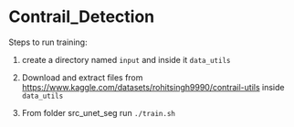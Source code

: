 # Contrail_Detection

Steps to run training: 
1. create a directory named `input` and inside it `data_utils`
2. Download and extract files from https://www.kaggle.com/datasets/rohitsingh9990/contrail-utils inside `data_utils`

3. From folder src_unet_seg run `./train.sh`
